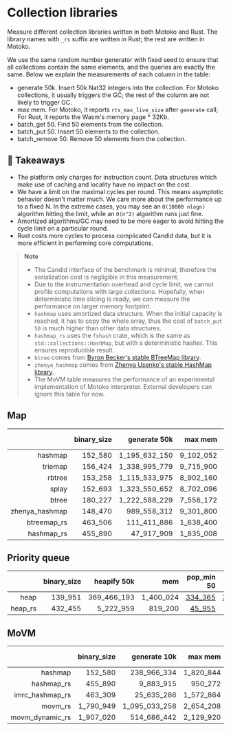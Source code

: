 # Collection libraries

Measure different collection libraries written in both Motoko and Rust. 
The library names with `_rs` suffix are written in Rust; the rest are written in Motoko.

We use the same random number generator with fixed seed to ensure that all collections contain
the same elements, and the queries are exactly the same. Below we explain the measurements of each column in the table:

* generate 50k. Insert 50k Nat32 integers into the collection. For Motoko collections, it usually triggers the GC; the rest of the column are not likely to trigger GC.
* max mem. For Motoko, it reports `rts_max_live_size` after `generate` call; For Rust, it reports the Wasm's memory page * 32Kb.
* batch_get 50. Find 50 elements from the collection.
* batch_put 50. Insert 50 elements to the collection.
* batch_remove 50. Remove 50 elements from the collection.

## **💎 Takeaways**

* The platform only charges for instruction count. Data structures which make use of caching and locality have no impact on the cost.
* We have a limit on the maximal cycles per round. This means asymptotic behavior doesn't matter much. We care more about the performance up to a fixed N. In the extreme cases, you may see an `O(10000 nlogn)` algorithm hitting the limit, while an `O(n^2)` algorithm runs just fine.
* Amortized algorithms/GC may need to be more eager to avoid hitting the cycle limit on a particular round.
* Rust costs more cycles to process complicated Candid data, but it is more efficient in performing core computations.

> **Note**
>
> * The Candid interface of the benchmark is minimal, therefore the serialization cost is negligible in this measurement.
> * Due to the instrumentation overhead and cycle limit, we cannot profile computations with large collections. Hopefully, when deterministic time slicing is ready, we can measure the performance on larger memory footprint.
> * `hashmap` uses amortized data structure. When the initial capacity is reached, it has to copy the whole array, thus the cost of `batch_put 50` is much higher than other data structures.
> * `hashmap_rs` uses the `fxhash` crate, which is the same as `std::collections::HashMap`, but with a deterministic hasher. This ensures reproducible result.
> * `btree` comes from [Byron Becker's stable BTreeMap library](https://github.com/canscale/StableHeapBTreeMap).
> * `zhenya_hashmap` comes from [Zhenya Usenko's stable HashMap library](https://github.com/ZhenyaUsenko/motoko-hash-map).
> * The MoVM table measures the performance of an experimental implementation of Motoko interpreter. External developers can ignore this table for now.

## Map

| |binary_size|generate 50k|max mem|batch_get 50|batch_put 50|batch_remove 50|
|--:|--:|--:|--:|--:|--:|--:|
|hashmap|152_580|1_195_632_150|9_102_052|[545_645](hashmap_get.svg)|[365_569_669](hashmap_put.svg)|[520_876](hashmap_remove.svg)|
|triemap|156_424|1_338_995_779|9_715_900|[459_710](triemap_get.svg)|[1_193_026](triemap_put.svg)|[686_569](triemap_remove.svg)|
|rbtree|153_258|1_115_533_975|8_902_160|[354_721](rbtree_get.svg)|[964_237](rbtree_put.svg)|[495_133](rbtree_remove.svg)|
|splay|152_693|1_323_550_652|8_702_096|[719_103](splay_get.svg)|[1_214_198](splay_put.svg)|[717_146](splay_remove.svg)|
|btree|180_227|1_222_588_229|7_556_172|[502_876](btree_get.svg)|[1_090_262](btree_put.svg)|[540_393](btree_remove.svg)|
|zhenya_hashmap|148_470|989_558_312|9_301_800|[334_927](zhenya_hashmap_get.svg)|[818_203](zhenya_hashmap_put.svg)|[335_264](zhenya_hashmap_remove.svg)|
|btreemap_rs|463_506|111_411_886|1_638_400|[57_790](btreemap_rs_get.svg)|[131_160](btreemap_rs_put.svg)|[60_886](btreemap_rs_remove.svg)|
|hashmap_rs|455_890|47_917_909|1_835_008|[17_679](hashmap_rs_get.svg)|[55_195](hashmap_rs_put.svg)|[18_200](hashmap_rs_remove.svg)|

## Priority queue

| |binary_size|heapify 50k|mem|pop_min 50|put 50|
|--:|--:|--:|--:|--:|--:|
|heap|139_951|369_466_193|1_400_024|[334_365](heap_get.svg)|[397_474](heap_put.svg)|[335_750](heap_remove.svg)|
|heap_rs|432_455|5_222_959|819_200|[45_955](heap_rs_get.svg)|[18_614](heap_rs_put.svg)|[46_154](heap_rs_remove.svg)|

## MoVM

| |binary_size|generate 10k|max mem|batch_get 50|batch_put 50|batch_remove 50|
|--:|--:|--:|--:|--:|--:|--:|
|hashmap|152_580|238_966_334|1_820_844|[543_937](hashmap_get.svg)|[73_525_914](hashmap_put.svg)|[518_626](hashmap_remove.svg)|
|hashmap_rs|455_890|9_883_915|950_272|[17_010](hashmap_rs_get.svg)|[54_512](hashmap_rs_put.svg)|[17_117](hashmap_rs_remove.svg)|
|imrc_hashmap_rs|463_309|25_635_286|1_572_864|[28_503](imrc_hashmap_rs_get.svg)|[149_652](imrc_hashmap_rs_put.svg)|[36_357](imrc_hashmap_rs_remove.svg)|
|movm_rs|1_790_949|1_095_033_258|2_654_208|[2_514_539](movm_rs_get.svg)|[7_008_740](movm_rs_put.svg)|[5_528_731](movm_rs_remove.svg)|
|movm_dynamic_rs|1_907_020|514_686_442|2_129_920|[2_063_144](movm_dynamic_rs_get.svg)|[2_779_676](movm_dynamic_rs_put.svg)|[2_061_927](movm_dynamic_rs_remove.svg)|
